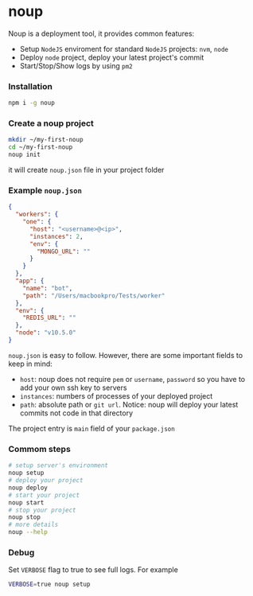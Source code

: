 # noup
Noup is a deployment tool, it provides common features:

- Setup `NodeJS` enviroment for standard `NodeJS` projects: `nvm`, `node`
- Deploy `node` project, deploy your latest project's commit
- Start/Stop/Show logs by using `pm2`

### Installation

```bash
npm i -g noup
```

### Create a noup project

```bash
mkdir ~/my-first-noup
cd ~/my-first-noup
noup init
```
it will create `noup.json` file in your project folder

### Example `noup.json`

```json
{
  "workers": {
    "one": {
      "host": "<username>@<ip>",
      "instances": 2,
      "env": {
        "MONGO_URL": ""
      }
    }
  },
  "app": {
    "name": "bot",
    "path": "/Users/macbookpro/Tests/worker"
  },
  "env": {
    "REDIS_URL": ""
  },
  "node": "v10.5.0"
}
```
`noup.json` is easy to follow. However, there are some important fields to keep in mind:

- `host`: noup does not require `pem` or `username`, `password` so you have to add your own ssh key to servers
- `instances`: numbers of processes of your deployed project
- `path`: absolute path or `git url`. Notice: noup will deploy your latest commits not code in that directory

The project entry is `main` field of your `package.json`

### Commom steps

```bash
# setup server's environment
noup setup
# deploy your project
noup deploy
# start your project
noup start
# stop your project
noup stop
# more details
noup --help
```

### Debug

Set `VERBOSE` flag to true to see full logs. For example
```bash
VERBOSE=true noup setup
```
